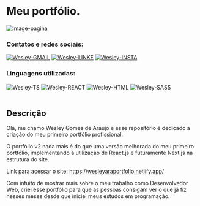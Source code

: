 # Meu portfólio.

![image-pagina](https://user-images.githubusercontent.com/89321125/141198500-4b9f4ba7-568b-4bb8-afb9-51bc2a6f94da.PNG)

### Contatos e redes sociais:

<div style="display: inline_block">
  <a href="mailto:wesleyara.contato@gmail.com"><img alt="Wesley-GMAIL" src="https://img.shields.io/badge/Gmail-D14836?style=for-the-badge&logo=gmail&logoColor=white"></a>
  <a href="https://www.linkedin.com/in/wesley-gomes-de-araújo-534a66221/"><img alt="Wesley-LINKE" src="https://img.shields.io/badge/LinkedIn-0077B5?style=for-the-badge&logo=linkedin&logoColor=white"></a>
  <a href="https://www.instagram.com/wesleyaraujo_w/"><img alt="Wesley-INSTA" src="https://img.shields.io/badge/Instagram-E4405F?style=for-the-badge&logo=instagram&logoColor=white"></a>
</div>

### Linguagens utilizadas:

<div style="display: inline_block;">
  <img target="_blank" align="center" alt="Wesley-TS" src="https://img.shields.io/badge/TypeScript-007ACC?style=for-the-badge&logo=typescript&logoColor=white">
  <img target="_blank" align="center" alt="Wesley-REACT" src="https://img.shields.io/badge/React-20232A?style=for-the-badge&logo=react&logoColor=61DAFB">
  <img align="center" alt="Wesley-HTML" src="https://img.shields.io/badge/HTML5-E34F26?style=for-the-badge&logo=html5&logoColor=white">
  <img align="center" alt="Wesley-SASS" src="https://img.shields.io/badge/Sass-CC6699?style=for-the-badge&logo=sass&logoColor=white"> 
</div>
<br>

## Descrição

Olá, me chamo Wesley Gomes de Araújo e esse repositório é dedicado a criação do meu primeiro portfólio profissional.

O portfólio v2 nada mais é do que uma versão melhorada do meu primeiro portfólio, implementando a utilização de React.js e futuramente Next.js na estrutura do site.

Link para acessar o site: https://wesleyaraportfolio.netlify.app/


Com intuito de mostrar mais sobre o meu trabalho como Desenvolvedor Web, criei esse portfólio para que as pessoas consigam ver o que já fiz nesses meses desde que iniciei meus estudos em programação.
